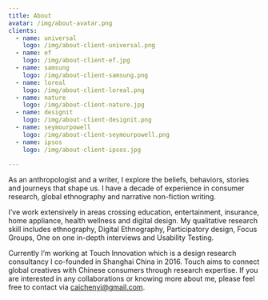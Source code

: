 ```yaml
---
title: About
avatar: /img/about-avatar.png
clients:
  - name: universal
    logo: /img/about-client-universal.png
  - name: ef
    logo: /img/about-client-ef.jpg
  - name: samsung
    logo: /img/about-client-samsung.png
  - name: loreal
    logo: /img/about-client-loreal.png
  - name: nature
    logo: /img/about-client-nature.jpg
  - name: designit
    logo: /img/about-client-designit.png
  - name: seymourpowell
    logo: /img/about-client-seymourpowell.png
  - name: ipsos
    logo: /img/about-client-ipsos.jpg
   
---
```

As an anthropologist and a writer, I explore the beliefs, behaviors, stories and journeys that shape us. I have a decade of experience in consumer research, global ethnography and narrative non-fiction writing. 

I’ve work extensively in areas crossing education, entertainment, insurance, home appliance, health wellness and digital design. My qualitative research skill  includes ethnography, Digital Ethnography, Participatory design, Focus Groups, One on one in-depth interviews and Usability Testing. 

Currently I’m working at Touch Innovation which is a design research consultancy I co-founded in Shanghai China in 2016. Touch aims to connect global creatives with Chinese consumers through research expertise. If you are interested in any collaborations or knowing more about me, please feel free to contact  via caichenyi@gmail.com.

